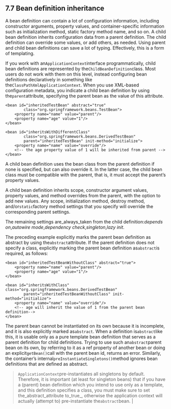 ## 7.7 Bean definition inheritance

A bean definition can contain a lot of configuration information, including constructor arguments, property values, and container-specific information such as initialization method, static factory method name, and so on. A child bean definition inherits configuration data from a parent definition. The child definition can override some values, or add others, as needed. Using parent and child bean definitions can save a lot of typing. Effectively, this is a form of templating.

If you work with an`ApplicationContext`interface programmatically, child bean definitions are represented by the`ChildBeanDefinition`class. Most users do not work with them on this level, instead configuring bean definitions declaratively in something like the`ClassPathXmlApplicationContext`. When you use XML-based configuration metadata, you indicate a child bean definition by using the`parent`attribute, specifying the parent bean as the value of this attribute.

```
<bean id="inheritedTestBean" abstract="true"
        class="org.springframework.beans.TestBean">
    <property name="name" value="parent"/>
    <property name="age" value="1"/>
</bean>

<bean id="inheritsWithDifferentClass"
        class="org.springframework.beans.DerivedTestBean"
        parent="inheritedTestBean" init-method="initialize">
    <property name="name" value="override"/>
    <!-- the age property value of 1 will be inherited from parent -->
</bean>
```

A child bean definition uses the bean class from the parent definition if none is specified, but can also override it. In the latter case, the child bean class must be compatible with the parent, that is, it must accept the parent’s property values.

A child bean definition inherits scope, constructor argument values, property values, and method overrides from the parent, with the option to add new values. Any scope, initialization method, destroy method, and/or`static`factory method settings that you specify will override the corresponding parent settings.

The remaining settings are_always_taken from the child definition:_depends on_,_autowire mode_,_dependency check_,_singleton_,_lazy init_.

The preceding example explicitly marks the parent bean definition as abstract by using the`abstract`attribute. If the parent definition does not specify a class, explicitly marking the parent bean definition as`abstract`is required, as follows:

```
<bean id="inheritedTestBeanWithoutClass" abstract="true">
    <property name="name" value="parent"/>
    <property name="age" value="1"/>
</bean>

<bean id="inheritsWithClass" class="org.springframework.beans.DerivedTestBean"
        parent="inheritedTestBeanWithoutClass" init-method="initialize">
    <property name="name" value="override"/>
    <!-- age will inherit the value of 1 from the parent bean definition-->
</bean>
```

The parent bean cannot be instantiated on its own because it is incomplete, and it is also explicitly marked as`abstract`. When a definition is`abstract`like this, it is usable only as a pure template bean definition that serves as a parent definition for child definitions. Trying to use such an`abstract`parent bean on its own, by referring to it as a ref property of another bean or doing an explicit`getBean()`call with the parent bean id, returns an error. Similarly, the container’s internal`preInstantiateSingletons()`method ignores bean definitions that are defined as abstract.

> `ApplicationContext`pre-instantiates all singletons by default. Therefore, it is important \(at least for singleton beans\) that if you have a \(parent\) bean definition which you intend to use only as a template, and this definition specifies a class, you must make sure to set the_abstract_attribute to_true_, otherwise the application context will actually \(attempt to\) pre-instantiate the`abstract`bean. |



